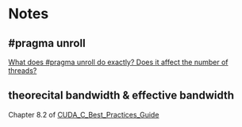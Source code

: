 # Notes
## #pragma unroll
[What does #pragma unroll do exactly? Does it affect the number of threads?](https://stackoverflow.com/questions/22278631/what-does-pragma-unroll-do-exactly-does-it-affect-the-number-of-threads)

## theorecital bandwidth & effective bandwidth
Chapter 8.2 of [CUDA_C_Best_Practices_Guide](https://docs.nvidia.com/pdf/CUDA_C_Best_Practices_Guide.pdf)
